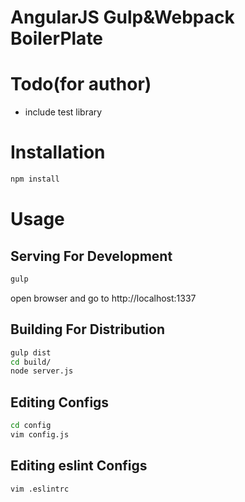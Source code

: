 AngularJS Gulp&Webpack BoilerPlate
==================================================================

# Todo(for author)
- include test library

# Installation
```bash
npm install
```

# Usage

## Serving For Development
```bash
gulp
```
open browser and go to http://localhost:1337

## Building For Distribution
```bash
gulp dist
cd build/
node server.js
```

## Editing Configs
```bash
cd config
vim config.js
```

## Editing eslint Configs
```bash
vim .eslintrc
```



